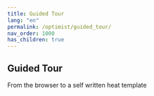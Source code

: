 ```yaml
---
title: Guided Tour
lang: "en"
permalink: /optimist/guided_tour/
nav_order: 1000
has_children: true
---
```


Guided Tour
------------

From the browser to a self written heat template
